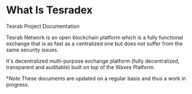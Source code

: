 # What Is Tesradex
Tesrab Project Documentation

Tesrab Network is an open blockchain platform which is a fully functional exchange that is as fast as a centralized one but does not suffer from the same security issues.

It's decentralized multi-purpose exchange platform (fully decentralized, transparent and auditable) built on top of the Waves Platform.

**Note* These documents are updated on a regular basis and thus a work in progress.
